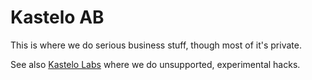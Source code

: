 # Kastelo AB

This is where we do serious business stuff, though most of it's private.

See also [Kastelo Labs](https://github.com/kastelo-labs/) where we do unsupported, experimental hacks.
